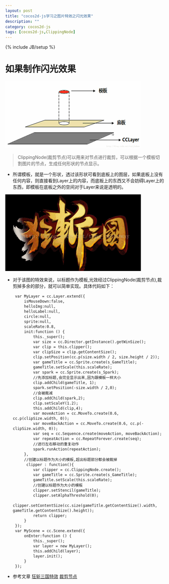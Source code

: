 ```yaml
---
layout: post
title: "cocos2d-js学习之图片特效之闪光效果"
description: ""
category: cocos2d-js
tags: [cocos2d-js,ClippingNode]
---
```

{% include JB/setup %}

如果制作闪光效果
========

![clip][1]

> ClippingNode(裁剪节点)可以用来对节点进行裁剪，可以根据一个模板切割图片的节点，生成任何形状的节点显示。

 - 所谓模板，就是一个形状，透过该形状可看到底板上的图层，如果底板上没有任何内容，则直接看到Layer上的内容，而底板上的东西又不会妨碍Layer上的东西，即模板在底板之外的空间对于Layer来说是透明的。

![特效][2]

 - 对于该图的特效来说，以标题作为模板,光效经过ClippingNode(裁剪节点),裁剪掉多余的部分，就可以简单实现。具体代码如下：
     
        var MyLayer = cc.Layer.extend({
            isMouseDown:false,
            helloImg:null,
            helloLabel:null,
            circle:null,
            sprite:null,
            scaleRate:0.8,
            init:function () {
                this._super();
                var size = cc.Director.getInstance().getWinSize();
                var clip = this.clipper();
                var clipSize = clip.getContentSize();
                clip.setPosition(cc.p(size.width / 2, size.height / 2));
                var gameTitle = cc.Sprite.create(s_GameTitle);
                gameTitle.setScale(this.scaleRate);
                var spark = cc.Sprite.create(s_Spark);
                //先添加标题,会完全显示出来,因为跟模板一样大小
                clip.addChild(gameTitle, 1);
                spark.setPosition(-size.width / 2,0);
                //会被裁减
                clip.addChild(spark,2);
                clip.setScaleY(1.2);
                this.addChild(clip,4);
                var moveAction = cc.MoveTo.create(0.6, cc.p(clipSize.width, 0));
                var moveBackAction = cc.MoveTo.create(0.6, cc.p(-clipSize.width, 0));
                var seq = cc.Sequence.create(moveAction, moveBackAction);
                var repeatAction = cc.RepeatForever.create(seq);
                //进行左右移动的重复动作
                spark.runAction(repeatAction);
            },
            //创建以标题作为大小的模板,超出标题部分都会被裁掉
             clipper : function(){  
                var clipper = cc.ClippingNode.create();
                var gameTitle = cc.Sprite.create(s_GameTitle);
                gameTitle.setScale(this.scaleRate);
                //创建以标题作为大小的模板
                clipper.setStencil(gameTitle);
                clipper.setAlphaThreshold(0);
                clipper.setContentSize(cc.size(gameTitle.getContentSize().width, gameTitle.getContentSize().height));
                return clipper;
            }
        });
        var MyScene = cc.Scene.extend({
            onEnter:function () {
                this._super();
                var layer = new MyLayer();
                this.addChild(layer);
                layer.init();
            }
        });
    
    
 - 参考文章
[狂斩三国特效][3]
[裁剪节点][4]


  [1]: https://github.com/sanyuancap/sanyuancap.github.com/blob/master/assets/blogImg/clipping/1.png?raw=true
  [2]: https://github.com/sanyuancap/sanyuancap.github.com/blob/master/assets/blogImg/clipping/2.gif?raw=true
  [3]: http://blog.csdn.net/teng_ontheway/article/details/45651343
  [4]: http://www.mamicode.com/info-detail-247772.html